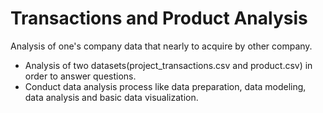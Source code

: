 # Transactions and Product Analysis

Analysis of one's company data that nearly to acquire by other company.

- Analysis of two datasets(project_transactions.csv and product.csv) in order to answer questions.
- Conduct data analysis process like data preparation, data modeling, data analysis and basic data visualization.
